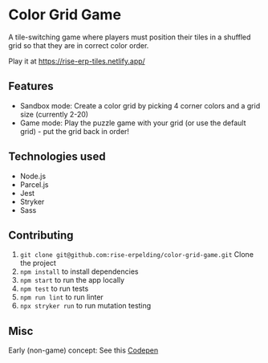 # Color Grid Game

A tile-switching game where players must position their tiles in a shuffled grid so that they are in correct color order.

Play it at https://rise-erp-tiles.netlify.app/


## Features
* Sandbox mode: Create a color grid by picking 4 corner colors and a grid size (currently 2-20)
* Game mode: Play the puzzle game with your grid (or use the default grid) - put the grid back in order!

## Technologies used
* Node.js
* Parcel.js
* Jest
* Stryker
* Sass

## Contributing
1. `git clone git@github.com:rise-erpelding/color-grid-game.git` Clone the project
2. `npm install` to install dependencies
3. `npm start` to run the app locally
4. `npm test` to run tests
5. `npm run lint` to run linter
6. `npx stryker run` to run mutation testing

## Misc
Early (non-game) concept: See this [Codepen](https://codepen.io/riseerpelding/pen/JjErOVd)

